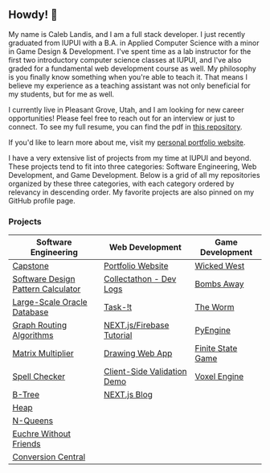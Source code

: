 ## Howdy! 👋
My name is Caleb Landis, and I am a full stack developer. I just recently graduated from IUPUI with a B.A. in Applied Computer Science with a minor in Game Design & Development. I've spent time as a lab instructor for the first two introductory computer science classes at IUPUI, and I've also graded for a fundamental web development course as well. My philosophy is you finally know something when you're able to teach it. That means I believe my experience as a teaching assistant was not only beneficial for my students, but for me as well.

I currently live in Pleasant Grove, Utah, and I am looking for new career opportunities! Please feel free to reach out for an interview or just to connect. To see my full resume, you can find the pdf in [this repository](./CalebLandisResume.pdf).

If you'd like to learn more about me, visit my [personal portfolio website](https://portfolio-caleb765landis.vercel.app/).

I have a very extensive list of projects from my time at IUPUI and beyond. These projects tend to fit into three categories: Software Engineering, Web Development, and Game Development. Below is a grid of all my repositories organized by these three categories, with each category ordered by relevancy in descending order. My favorite projects are also pinned on my GitHub profile page.

### Projects
| Software Engineering | Web Development | Game Development |
|---|---|---|
| [Capstone](https://github.com/caleb765landis/Capstone) | [Portfolio Website]([https://portfolio-caleb765landis.vercel.app/](https://github.com/caleb765landis/Portfolio)) | [Wicked West](https://github.com/caleb765landis/Wicked-West) |
| [Software Design Pattern Calculator](https://github.com/caleb765landis/Software-Design-Pattern-Calculator) | [Collectathon - Dev Logs](https://github.com/caleb765landis/Collectathon-Dev-Logs) | [Bombs Away](https://github.com/caleb765landis/Bombs-Away) |
| [Large-Scale Oracle Database](https://github.com/caleb765landis/Large-Scale-Database) | [Task-!t](https://github.com/caleb765landis/Task-It) | [The Worm](https://github.com/caleb765landis/The-Worm) |
| [Graph Routing Algorithms](https://github.com/caleb765landis/Graph-Routing-Algorithms) | [NEXT.js/Firebase Tutorial](https://github.com/caleb765landis/next-firebase-tutorial) | [PyEngine](https://github.com/caleb765landis/PyEngine) |
| [Matrix Multiplier](https://github.com/caleb765landis/Matrix-Multiplier) | [Drawing Web App](https://github.com/caleb765landis/Drawing-Web-App) | [Finite State Game](https://github.com/caleb765landis/Finite-State-Game) |
| [Spell Checker](https://github.com/caleb765landis/Spell-Checker) | [Client-Side Validation Demo](https://github.com/caleb765landis/Client-Side-Validation-Demo) | [Voxel Engine](https://github.com/caleb765landis/Voxel-Engine) |
| [B-Tree](https://github.com/caleb765landis/B-Tree) | [NEXT.js Blog](https://github.com/caleb765landis/nextjs-blog) |  |
| [Heap](https://github.com/caleb765landis/Heap) |  |  |
| [N-Queens](https://github.com/caleb765landis/N-Queens) |  |  |
| [Euchre Without Friends](https://github.com/caleb765landis/Euchre-Without-Friends) |  |  |
| [Conversion Central](https://github.com/caleb765landis/Conversion-Central) |  |  |


<!--
**caleb765landis/caleb765landis** is a ✨ _special_ ✨ repository because its `README.md` (this file) appears on your GitHub profile.

Here are some ideas to get you started:

- 🔭 I’m currently working on ...
- 🌱 I’m currently learning ...
- 👯 I’m looking to collaborate on ...
- 🤔 I’m looking for help with ...
- 💬 Ask me about ...
- 📫 How to reach me: ...
- 😄 Pronouns: ...
- ⚡ Fun fact: ...
-->
